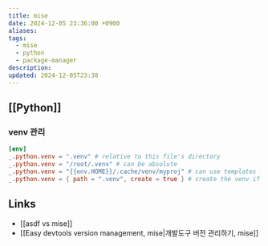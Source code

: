 ```yaml
---
title: mise
date: 2024-12-05 23:36:00 +0900
aliases: 
tags:
  - mise
  - python
  - package-manager
description: 
updated: 2024-12-05T23:38
---
```


## [[Python]]

### venv 관리

```toml
[env]
_.python.venv = ".venv" # relative to this file's directory
_.python.venv = "/root/.venv" # can be absolute
_.python.venv = "{{env.HOME}}/.cache/venv/myproj" # can use templates
_.python.venv = { path = ".venv", create = true } # create the venv if it doesn't exist
```

## Links

- [[asdf vs mise]]
- [[Easy devtools version management, mise|개발도구 버전 관리하기, mise]]
